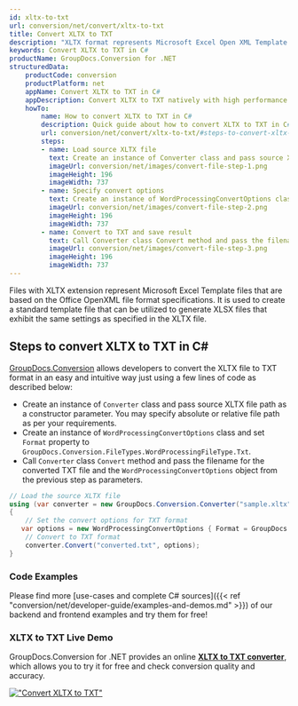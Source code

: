 ```yaml
---
id: xltx-to-txt
url: conversion/net/convert/xltx-to-txt
title: Convert XLTX to TXT
description: "XLTX format represents Microsoft Excel Open XML Template with .xltx extension. Learn how to convert XLTX to TXT file programmatically in C# language using GroupDocs.Conversion for .NET library."
keywords: Convert XLTX to TXT in C#
productName: GroupDocs.Conversion for .NET
structuredData:
    productCode: conversion
    productPlatform: net
    appName: Convert XLTX to TXT in C#
    appDescription: Convert XLTX to TXT natively with high performance using C# language and server side GroupDocs.Conversion for .NET APIs, without the use of any software like Microsoft or Open Office.
    howTo:
        name: How to convert XLTX to TXT in C# 
        description: Quick guide about how to convert XLTX to TXT in C# with high performance and accuracy.
        url: conversion/net/convert/xltx-to-txt/#steps-to-convert-xltx-to-txt-in-c
        steps:
        - name: Load source XLTX file 
          text: Create an instance of Converter class and pass source XLTX file path as a constructor parameter. You may specify absolute or relative file path as per your requirements. 
          imageUrl: conversion/net/images/convert-file-step-1.png
          imageHeight: 196
          imageWidth: 737
        - name: Specify convert options 
          text: Create an instance of WordProcessingConvertOptions class.
          imageUrl: conversion/net/images/convert-file-step-2.png
          imageHeight: 196
          imageWidth: 737
        - name: Convert to TXT and save result 
          text: Call Converter class Convert method and pass the filename for the converted HTML file and the WordProcessingConvertOptions object from the previous step as parameters.
          imageUrl: conversion/net/images/convert-file-step-3.png
          imageHeight: 196
          imageWidth: 737
---
```


Files with XLTX extension represent Microsoft Excel Template files that are based on the Office OpenXML file format specifications. It is used to create a standard template file that can be utilized to generate XLSX files that exhibit the same settings as specified in the XLTX file.

## Steps to convert XLTX to TXT in C#

[GroupDocs.Conversion](https://products.groupdocs.com/conversion/net) allows developers to convert the XLTX file to TXT format in an easy and intuitive way just using a few lines of code as described below:

* Create an instance of `Converter` class and pass source XLTX file path as a constructor parameter. You may specify absolute or relative file path as per your requirements. 
* Create an instance of `WordProcessingConvertOptions` class and set `Format` property to `GroupDocs.Conversion.FileTypes.WordProcessingFileType.Txt`.
* Call `Converter` class `Convert` method and pass the filename for the converted TXT file and the `WordProcessingConvertOptions` object from the previous step as parameters.

```csharp
// Load the source XLTX file
using (var converter = new GroupDocs.Conversion.Converter("sample.xltx"))
{
    // Set the convert options for TXT format
   var options = new WordProcessingConvertOptions { Format = GroupDocs.Conversion.FileTypes.WordProcessingFileType.Txt };
    // Convert to TXT format
    converter.Convert("converted.txt", options);
}
```

### Code Examples

Please find more [use-cases and complete C# sources]({{< ref "conversion/net/developer-guide/examples-and-demos.md" >}}) of our backend and frontend examples and try them for free!

### XLTX to TXT Live Demo

GroupDocs.Conversion for .NET provides an online [**XLTX to TXT converter**](https://products.groupdocs.app/conversion/xltx-to-txt), which allows you to try it for free and check conversion quality and accuracy.

[!["Convert XLTX to TXT"](conversion/net/images/convert-to-txt/convert-xltx-to-txt.png)](https://products.groupdocs.app/conversion/xltx-to-txt)